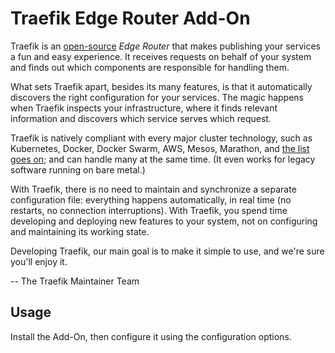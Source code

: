 # Traefik Edge Router Add-On


Traefik is an [open-source](https://github.com/traefik/traefik) _Edge Router_ that makes publishing your services a fun and easy experience. It receives requests on behalf of your system and finds out which components are responsible for handling them.

What sets Traefik apart, besides its many features, is that it automatically discovers the right configuration for your services. The magic happens when Traefik inspects your infrastructure, where it finds relevant information and discovers which service serves which request.

Traefik is natively compliant with every major cluster technology, such as Kubernetes, Docker, Docker Swarm, AWS, Mesos, Marathon, and [the list goes on](providers/overview/); and can handle many at the same time. (It even works for legacy software running on bare metal.)

With Traefik, there is no need to maintain and synchronize a separate configuration file: everything happens automatically, in real time (no restarts, no connection interruptions). With Traefik, you spend time developing and deploying new features to your system, not on configuring and maintaining its working state.

Developing Traefik, our main goal is to make it simple to use, and we're sure you'll enjoy it.

\-- The Traefik Maintainer Team


## Usage

Install the Add-On, then configure it using the configuration options.
